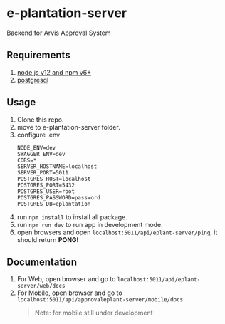 # e-plantation-server

Backend for Arvis Approval System

## Requirements

1. [node.js v12 and npm v6+](https://www.npmjs.com/get-npm)
2. [postgresql](https://www.postgresql.org/download/)

## Usage

1. Clone this repo.
2. move to e-plantation-server folder.
3. configure .env
    ```dotenv
    NODE_ENV=dev
    SWAGGER_ENV=dev
    CORS=*
    SERVER_HOSTNAME=localhost
    SERVER_PORT=5011
    POSTGRES_HOST=localhost
    POSTGRES_PORT=5432
    POSTGRES_USER=root
    POSTGRES_PASSWORD=password
    POSTGRES_DB=eplantation
    ```
4. run `npm install` to install all package.
5. run `npm run dev` to run app in development mode.
6. open browsers and open `localhost:5011/api/eplant-server/ping`, it should return **PONG!**

## Documentation

1. For Web, open browser and go to `localhost:5011/api/eplant-server/web/docs`
2. For Mobile, open browser and go to `localhost:5011/api/approvaleplant-server/mobile/docs`
    > Note: for mobile still under development

